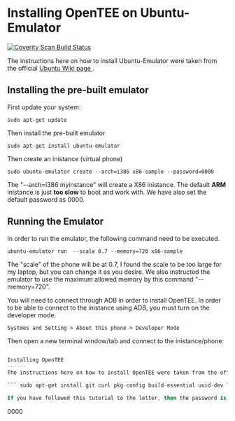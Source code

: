 Installing OpenTEE on Ubuntu-Emulator
======

<a href="https://scan.coverity.com/projects/1nquisit0r-ubuntu-phone">
  <img alt="Coverity Scan Build Status"
       src="https://scan.coverity.com/projects/6776/badge.svg"/>
</a>

The instructions here on how to install Ubuntu-Emulator were taken from the official <a href="https://wiki.ubuntu.com/Touch/Emulator" target="_blank">Ubuntu Wiki page </a>. 

Installing the pre-built emulator
------

First update your system:
 ```
 sudo apt-get update
```

Then install the pre-built emulator

```
sudo apt-get install ubuntu-emulator
```

Then create an inistance (virtual phone)

```
sudo ubuntu-emulator create --arch=i386 x86-sample --password=0000
```

The "--arch=i386 myinstance" will create a X86 inistance. The default **ARM** inistance is just **too slow** to boot and work with. We have also set the default password as 0000.

Running the Emulator
------
In order to run the emulator, the following command need to be executed.
```
ubuntu-emulator run  --scale 0.7 --memory=720 x86-sample
```
The "scale" of the phone will be at 0.7, I found the scale to be too large for my laptop, but you can change it as you desire. We also instructed the emulator to use the maximum allowed memory by this command "--memory=720".

You will need to connect through ADB in order to install OpenTEE. In order to be able to connect to the inistance using ADB, you must turn on the developer mode.
```
Systmes and Setting > About this phone > Developer Mode
```   

Then open a new terminal window/tab and connect to the inistance/phone:
``` adb shell

Installing OpenTEE
------
The instructions here on how to install OpenTEE were taken from the official <a href="https://github.com/Open-TEE/project" target="_blank">OpenTEE Documents page </a>.

``` sudo apt-get install git curl pkg-config build-essential uuid-dev libssl-dev libglu1-mesa-dev libelfg0-dev mesa-common-dev libfuse-dev

If you have followed this tutorial to the letter, then the password is: 
```
0000
```




 
